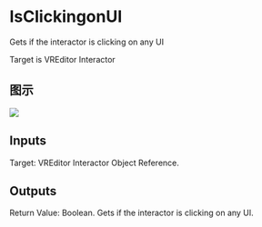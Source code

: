 # IsClickingonUI

Gets if the interactor is clicking on any UI

Target is VREditor Interactor

## 图示

![]($-20221218-21315930.png)

## Inputs

Target: VREditor Interactor Object Reference.  

## Outputs

Return Value: Boolean. Gets if the interactor is clicking on any UI.

